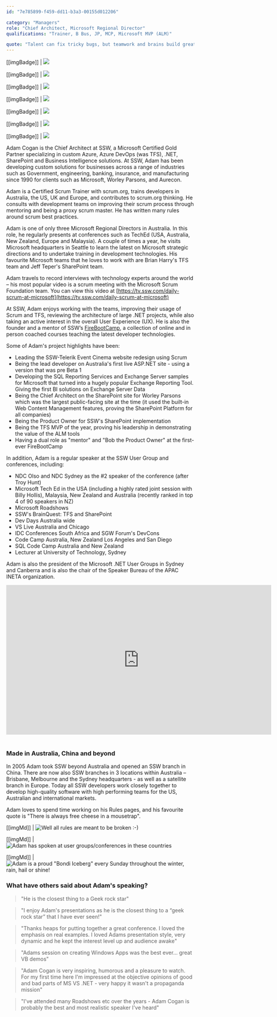 ```yaml
---
id: "7e785899-f459-dd11-b3a3-00155d012206"

category: "Managers"
role: "Chief Architect, Microsoft Regional Director"
qualifications: "Trainer, B Bus, JP, MCP, Microsoft MVP (ALM)"

quote: "Talent can fix tricky bugs, but teamwork and brains build great software."
---
```


[[imgBadge]]
| ![](../badges/Certification-microsoft-professional.jpg)

[[imgBadge]]
| ![](../badges/Certification-microsoft-regional-director.png)

[[imgBadge]]
| ![](../badges/Certification-scrumalliance-trainer.png)

[[imgBadge]]
| ![](../badges/Certification-scrumorg-master-1.png)

[[imgBadge]]
| ![](../badges/Certification-scrumorg-developer.png)

[[imgBadge]]
| ![](../badges/Certification-scrumorg-trainer.png)

[[imgBadge]]
| ![](../badges/Business-microsoft-azure-devops.png)

Adam Cogan is the Chief Architect at SSW, a Microsoft Certified Gold Partner specializing in custom Azure, Azure DevOps (was TFS), .NET, SharePoint and Business Intelligence solutions. At SSW, Adam has been developing custom solutions for businesses across a range of industries such as Government, engineering, banking, insurance, and manufacturing since 1990 for clients such as Microsoft, Worley Parsons, and Aurecon.

Adam is a Certified Scrum Trainer with scrum.org, trains developers in Australia, the US, UK and Europe, and contributes to scrum.org thinking. He consults with development teams on improving their scrum process through mentoring and being a proxy scrum master. He has written many rules around scrum best practices.

Adam is one of only three Microsoft Regional Directors in Australia. In this role, he regularly presents at conferences such as TechEd (USA, Australia, New Zealand, Europe and Malaysia). A couple of times a year, he visits Microsoft headquarters in Seattle to learn the latest on Microsoft strategic directions and to undertake training in development technologies. His favourite Microsoft teams that he loves to work with are Brian Harry's TFS team and Jeff Teper's SharePoint team.

Adam travels to record interviews with technology experts around the world – his most popular video is a scrum meeting with the Microsoft Scrum Foundation team. You can view this video at [https://tv.ssw.com/daily-scrum-at-microsoft](https://tv.ssw.com/daily-scrum-at-microsoft)

At SSW, Adam enjoys working with the teams, improving their usage of Scrum and TFS, reviewing the architecture of large .NET projects, while also taking an active interest in the overall User Experience (UX). He is also the founder and a mentor of SSW’s [FireBootCamp](https://firebootcamp.com), a collection of online and in person coached courses teaching the latest developer technologies.

Some of Adam's project highlights have been:

- Leading the SSW-Telerik Event Cinema website redesign using Scrum
- Being the lead developer on Australia's first live ASP.NET site - using a version that was pre Beta 1
- Developing the SQL Reporting Services and Exchange Server samples for Microsoft that turned into a hugely popular Exchange Reporting Tool. Giving the first BI solutions on Exchange Server Data
- Being the Chief Architect on the SharePoint site for Worley Parsons which was the largest public-facing site at the time (it used the built-in Web Content Management features, proving the SharePoint Platform for all companies)
- Being the Product Owner for SSW's SharePoint implementation
- Being the TFS MVP of the year, proving his leadership in demonstrating the value of the ALM tools
- Having a dual role as "mentor" and "Bob the Product Owner" at the first-ever FireBootCamp

In addition, Adam is a regular speaker at the SSW User Group and conferences, including:

- NDC Olso and NDC Sydney as the #2 speaker of the conference (after Troy Hunt)
- Microsoft Tech Ed in the USA (including a highly rated joint session with Billy Hollis), Malaysia, New Zealand and Australia (recently ranked in top 4 of 90 speakers in NZ)
- Microsoft Roadshows
- SSW's BrainQuest: TFS and SharePoint
- Dev Days Australia wide
- VS Live Australia and Chicago
- IDC Conferences South Africa and SGW Forum's DevCons
- Code Camp Australia, New Zealand Los Angeles and San Diego
- SQL Code Camp Australia and New Zealand
- Lecturer at University of Technology, Sydney

Adam is also the president of the Microsoft .NET User Groups in Sydney and Canberra and is also the chair of the Speaker Bureau of the APAC INETA organization.

<iframe width="710" height="400" src="https://www.youtube.com/embed/0gSgpzmbrBM" frameborder="0"></iframe> 

### Made in Australia, China and beyond

In 2005 Adam took SSW beyond Australia and opened an SSW branch in China. There are now also SSW branches in 3 locations within Australia – Brisbane, Melbourne and the Sydney headquarters - as well as a satellite branch in Europe. Today all SSW developers work closely together to develop high-quality software with high performing teams for the US, Australian and international markets.

Adam loves to spend time working on his Rules pages, and his favourite quote is "There is always free cheese in a mousetrap".

[[imgMd]]
| ![Well all rules are meant to be broken :-)](./Images/Bio/figureMouse.jpg)

[[imgMd]]
| ![Adam has spoken at user groups/conferences in these countries](./Images/Bio/figureMap.jpg)

[[imgMd]]
| ![Adam is a proud "Bondi Iceberg" every Sunday throughout the winter, rain, hail or shine!](./Images/Bio/figureIce.jpg)

### What have others said about Adam's speaking?

> "He is the closest thing to a Geek rock star"

> "I enjoy Adam's presentations as he is the closest thing to a “geek rock star” that I have ever seen!"

> "Thanks heaps for putting together a great conference. I loved the emphasis on real examples. I loved Adams presentation style, very dynamic and he kept the interest level up and audience awake"

> "Adams session on creating Windows Apps was the best ever… great VB demos"

> "Adam Cogan is very inspiring, humorous and a pleasure to watch. For my first time here I'm impressed at the objective opinions of good and bad parts of MS VS .NET - very happy it wasn't a propaganda mission"

> "I've attended many Roadshows etc over the years - Adam Cogan is probably the best and most realistic speaker I've heard"
